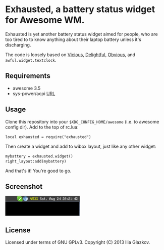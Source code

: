 Exhausted, a battery status widget for Awesome WM.
=====

Exhausted is yet another battery status widget aimed for people, who are too
tired to to know anything about their laptop battery unless it's discharging.

The code is loosely based on [Vicious](http://git.sysphere.org/vicious/),
[Delightful](http://scm.solitudo.net/gitweb/public/?p=delightful.git;a=summary),
[Obvious](http://git.mercenariesguild.net/?p=obvious.git;a=summary),
and `awful.widget.textclock`.

Requirements
-----
- awesome 3.5
- sys-power/acpi [URL](http://sourceforge.net/projects/acpiclient/)

Usage
-----
Clone this repository into your `$XDG_CONFIG_HOME/awesome` (i.e. to
awesome config dir). Add to the top of rc.lua:

    local exhausted = require("exhausted")

Then create a widget and add to wibox layout, just like any other widget:

    mybattery = exhausted.widget()
    right_layout:add(mybattery)

And that's it! You're good to go.

Screenshot
-----
![Screenshot][1]

[1]: http://github.com/ioga/exhausted/raw/master/screenshot.png

License
-----
Licensed under terms of GNU GPLv3.
Copyright (C) 2013 Ilia Glazkov.
